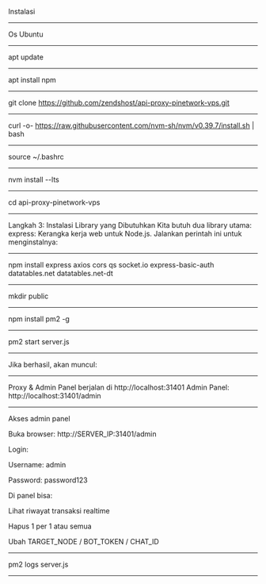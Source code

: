 Instalasi
______________________________________________
Os Ubuntu
______________________________________________
apt update
______________________________________________
apt install npm
______________________________________________
git clone https://github.com/zendshost/api-proxy-pinetwork-vps.git
______________________________________________
curl -o- https://raw.githubusercontent.com/nvm-sh/nvm/v0.39.7/install.sh | bash
______________________________________________
source ~/.bashrc
______________________________________________
nvm install --lts
______________________________________________
cd api-proxy-pinetwork-vps
______________________________________________
Langkah 3: Instalasi Library yang Dibutuhkan
Kita butuh dua library utama:
express: Kerangka kerja web untuk Node.js.
Jalankan perintah ini untuk menginstalnya:
______________________________________________
npm install express axios cors qs socket.io express-basic-auth datatables.net datatables.net-dt
______________________________________________
mkdir public
______________________________________________
npm install pm2 -g
______________________________________________
pm2 start server.js
______________________________________________
Jika berhasil, akan muncul:
______________________________________________
Proxy & Admin Panel berjalan di http://localhost:31401
Admin Panel: http://localhost:31401/admin
______________________________________________
Akses admin panel

Buka browser: http://SERVER_IP:31401/admin

Login:

Username: admin

Password: password123

Di panel bisa:

Lihat riwayat transaksi realtime

Hapus 1 per 1 atau semua

Ubah TARGET_NODE / BOT_TOKEN / CHAT_ID
______________________________________________
pm2 logs server.js
______________________________________________
